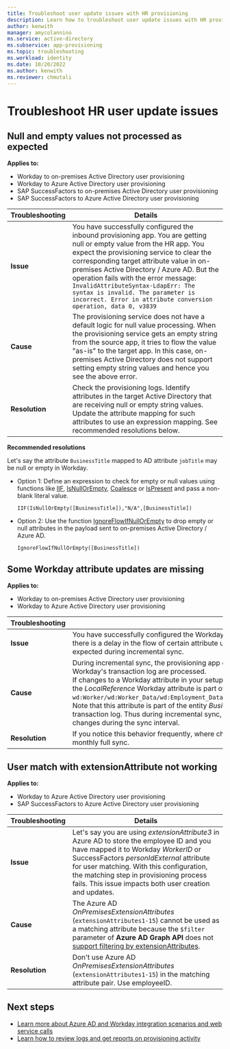 ```yaml
---
title: Troubleshoot user update issues with HR provisioning
description: Learn how to troubleshoot user update issues with HR provisioning
author: kenwith
manager: amycolannino
ms.service: active-directory
ms.subservice: app-provisioning
ms.topic: troubleshooting
ms.workload: identity
ms.date: 10/20/2022
ms.author: kenwith
ms.reviewer: chmutali
---
```


# Troubleshoot HR user update issues

## Null and empty values not processed as expected
**Applies to:**
* Workday to on-premises Active Directory user provisioning
* Workday to Azure Active Directory user provisioning
* SAP SuccessFactors to on-premises Active Directory user provisioning
* SAP SuccessFactors to Azure Active Directory user provisioning

| Troubleshooting | Details |
|-- | -- |
| **Issue** | You have successfully configured the inbound provisioning app. You are getting null or empty value from the HR app. You expect the provisioning service to clear the corresponding target attribute value in on-premises Active Directory / Azure AD. But the operation fails with the error message: `InvalidAttributeSyntax-LdapErr: The syntax is invalid. The parameter is incorrect. Error in attribute conversion operation, data 0, v3839` |
| **Cause** | The provisioning service does not have a default logic for null value processing. When the provisioning service gets an empty string from the source app, it tries to flow the value "as-is" to the target app. In this case, on-premises Active Directory does not support setting empty string values and hence you see the above error. |
| **Resolution** | Check the provisioning logs. Identify attributes in the target Active Directory that are receiving null or empty string values. Update the attribute mapping for such attributes to use an expression mapping. See recommended resolutions below. |

**Recommended resolutions**

  Let's say the attribute `BusinessTitle` mapped to AD attribute `jobTitle` may be null or empty in Workday. 
  * Option 1: Define an expression to check for empty or null values using functions like [IIF](functions-for-customizing-application-data.md#iif), [IsNullOrEmpty](functions-for-customizing-application-data.md#isnullorempty), [Coalesce](functions-for-customizing-application-data.md#coalesce) or [IsPresent](functions-for-customizing-application-data.md#ispresent) and pass a non-blank literal value. 
  
     `IIF(IsNullOrEmpty([BusinessTitle]),"N/A",[BusinessTitle])`

  * Option 2: Use the function [IgnoreFlowIfNullOrEmpty](functions-for-customizing-application-data.md#ignoreflowifnullorempty) to drop empty or null attributes in the payload sent to on-premises Active Directory / Azure AD. 
  
     `IgnoreFlowIfNullOrEmpty([BusinessTitle])` 

## Some Workday attribute updates are missing
**Applies to:**
* Workday to on-premises Active Directory user provisioning
* Workday to Azure Active Directory user provisioning

| Troubleshooting | Details |
|-- | -- |
| **Issue** | You have successfully configured the Workday inbound provisioning app and successfully connected to the Workday tenant URL. You are observing that there is a delay in the flow of certain attribute updates from Workday or in some cases, the attributes changes from Workday are not flowing through as expected during incremental sync. |
| **Cause** | During incremental sync, the provisioning app queries Workday transaction log for changes to the primary Worker entity and only changes tracked by Workday's transaction log are processed. <br> If changes to a Workday attribute in your setup is not tracked by Workday's transaction log, then Azure AD will not be able to fetch that change. For example: the *LocalReference* Workday attribute is part of the default attribute mapping and it has XPATH `wd:Worker/wd:Worker_Data/wd:Employment_Data/wd:Position_Data/wd:Business_Site_Summary_Data/wd:Local_Reference/wd:ID[@wd:type='Locale_ID']/text()`. Note that this attribute is part of the entity *Business_Site_Summary_Data*. A change in the value of this attribute in Workday will not show up in the Workday transaction log. Thus during incremental sync, the new value of this attribute will show up only if an attribute associated with the primary Worker entity also changes during the sync interval. |
| **Resolution** | If you notice this behavior frequently, where changes to certain Workday attributes are not flowing through, we recommend periodically running a weekly or monthly full sync. |

## User match with extensionAttribute not working
**Applies to:**
* Workday to Azure Active Directory user provisioning
* SAP SuccessFactors to Azure Active Directory user provisioning

| Troubleshooting | Details |
|-- | -- |
| **Issue** | Let's say you are using *extensionAttribute3* in Azure AD to store the employee ID and you have mapped it to Workday *WorkerID* or SuccessFactors *personIdExternal* attribute for user matching. With this configuration, the matching step in provisioning process fails. This issue impacts both user creation and updates. |
| **Cause** | The Azure AD *OnPremisesExtensionAttributes* (`extensionAttributes1-15`) cannot be used as a matching attribute because the `$filter` parameter of **Azure AD Graph API** does not [support filtering by extensionAttributes](/previous-versions/azure/ad/graph/howto/azure-ad-graph-api-supported-queries-filters-and-paging-options#filter). |
| **Resolution** | Don't use Azure AD *OnPremisesExtensionAttributes* (`extensionAttributes1-15`) in the matching attribute pair. Use employeeID. |


## Next steps

* [Learn more about Azure AD and Workday integration scenarios and web service calls](workday-integration-reference.md)
* [Learn how to review logs and get reports on provisioning activity](check-status-user-account-provisioning.md)
